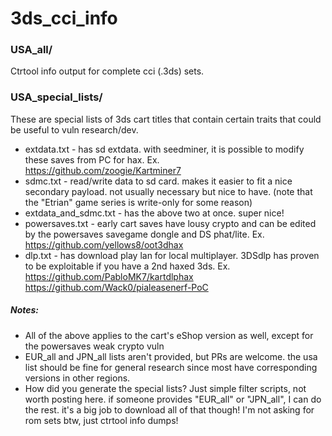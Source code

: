 # 3ds_cci_info
### USA_all/
Ctrtool info output for complete cci (.3ds) sets.
### USA_special_lists/ 
These are special lists of 3ds cart titles that contain certain traits that could be useful to vuln research/dev.
* extdata.txt - has sd extdata. with seedminer, it is possible to modify these saves from PC for hax. Ex.  
https://github.com/zoogie/Kartminer7
* sdmc.txt - read/write data to sd card. makes it easier to fit a nice secondary payload. not usually necessary but nice to have. (note that the "Etrian" game series is write-only for some reason)
* extdata_and_sdmc.txt - has the above two at once. super nice!
* powersaves.txt - early cart saves have lousy crypto and can be edited by the powersaves savegame dongle and DS phat/lite. Ex.
	https://github.com/yellows8/oot3dhax
* dlp.txt - has download play lan for local multiplayer. 3DSdlp has proven to be exploitable if you have a 2nd haxed 3ds. Ex.
	https://github.com/PabloMK7/kartdlphax
	https://github.com/Wack0/pialeasenerf-PoC
##### Notes:
* All of the above applies to the cart's eShop version as well, except for the powersaves weak crypto vuln
* EUR_all and JPN_all lists aren't provided, but PRs are welcome. the usa list should be fine for general research since most have corresponding versions in other regions.
* How did you generate the special lists? Just simple filter scripts, not worth posting here. if someone provides "EUR_all" or "JPN_all", I can do the rest. it's a big job to download all of that though! I'm not asking for rom sets btw, just ctrtool info dumps!